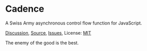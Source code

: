 # Cadence

A Swiss Army asynchronous control flow function for JavaScript.

[Discussion](https://github.com/bigeasy/cadence/issues/1),
[Source](http://github.com/bigeasy/cadence),
[Issues](http://github.com/bigeasy/cadence/issues),
License: [MIT](https://github.com/bigeasy/cadence/blob/master/LICENSE)

The enemy of the good is the best.
